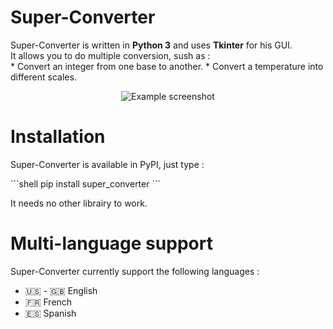 # Super-Converter

<p>
Super-Converter is written in <b>Python 3</b> and uses <b>Tkinter</b> for his GUI.<br>
    It allows you to do multiple conversion, sush as :<br>
    * Convert an integer from one base to another.
    * Convert a temperature into different scales.
</p>

<p align="center">
  <img src="https://github.com/NicolasBi/super_converter/blob/master/sconv/res/screenshot_example.png?raw=true" alt="Example screenshot"/>
</p>

# Installation

<p>
Super-Converter is available in PyPI, just type :
</p>
```shell
    pip install super_converter
```
<p>
It needs no other librairy to work.
</p>

# Multi-language support
Super-Converter currently support the following languages :
* :us: - :uk: English
* :fr: French
* :es: Spanish
